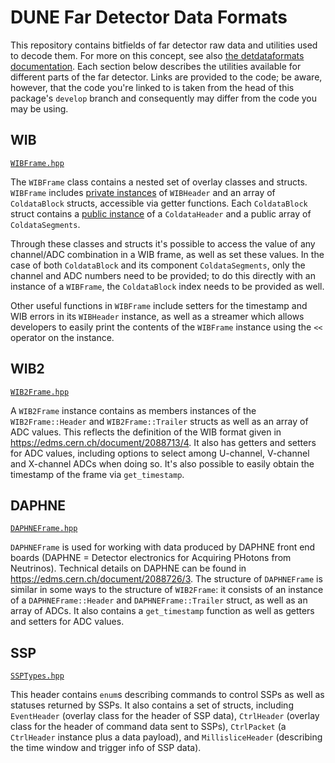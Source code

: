 # DUNE Far Detector Data Formats

This repository contains bitfields of far detector raw data and utilities used to decode them. For more on this concept, see also [the detdataformats documentation](https://dune-daq-sw.readthedocs.io/en/latest/packages/detdataformats/). Each section below describes the utilities available for different parts of the far detector. Links are provided to the code; be aware, however, that the code you're linked to is taken from the head of this package's `develop` branch and consequently may differ from the code you may be using. 

## WIB
[`WIBFrame.hpp`](https://github.com/DUNE-DAQ/fddetdataformats/blob/develop/include/fddetdataformats/WIBFrame.hpp)

The `WIBFrame` class contains a nested set of overlay classes and structs. `WIBFrame` includes [private instances](https://dune-daq-sw.readthedocs.io/en/latest/packages/styleguide/#58-access-control) of `WIBHeader` and an array of `ColdataBlock` structs, accessible via getter functions. Each `ColdataBlock` struct contains a [public instance](https://dune-daq-sw.readthedocs.io/en/latest/packages/styleguide/#58-access-control) of a `ColdataHeader` and a public array of `ColdataSegments`. 

Through these classes and structs it's possible to access the value of any channel/ADC combination in a WIB frame, as well as set these values. In the case of both `ColdataBlock` and its component `ColdataSegments`, only the channel and ADC numbers need to be provided; to do this directly with an instance of a `WIBFrame`, the `ColdataBlock` index needs to be provided as well. 

Other useful functions in `WIBFrame` include setters for the timestamp and WIB errors in its `WIBHeader` instance, as well as a streamer which allows developers to easily print the contents of the `WIBFrame` instance using the `<<` operator on the instance. 

## WIB2
[`WIB2Frame.hpp`](https://github.com/DUNE-DAQ/fddetdataformats/blob/develop/include/fddetdataformats/WIB2Frame.hpp)

A `WIB2Frame` instance contains as members instances of the `WIB2Frame::Header` and `WIB2Frame::Trailer` structs as well as an array of ADC values. This reflects the definition of the WIB format given in https://edms.cern.ch/document/2088713/4. It also has getters and setters for ADC values, including options to select among U-channel, V-channel and X-channel ADCs when doing so. It's also possible to easily obtain the timestamp of the frame via `get_timestamp`. 

## DAPHNE
[`DAPHNEFrame.hpp`](https://github.com/DUNE-DAQ/fddetdataformats/blob/develop/include/fddetdataformats/DAPHNEFrame.hpp)

`DAPHNEFrame` is used for working with data produced by DAPHNE front end boards (DAPHNE = Detector electronics for Acquiring PHotons from Neutrinos). Technical details on DAPHNE can be found in https://edms.cern.ch/document/2088726/3. The structure of `DAPHNEFrame` is similar in some ways to the structure of `WIB2Frame`: it consists of an instance of a `DAPHNEFrame::Header` and `DAPHNEFrame::Trailer` struct, as well as an array of ADCs. It also contains a `get_timestamp` function as well as getters and setters for ADC values. 

## SSP
[`SSPTypes.hpp`](https://github.com/DUNE-DAQ/fddetdataformats/blob/develop/include/fddetdataformats/SSPTypes.hpp)

This header contains `enum`s describing commands to control SSPs as well as statuses returned by SSPs. It also contains a set of structs, including `EventHeader` (overlay class for the header of SSP data), `CtrlHeader` (overlay class for the header of command data sent to SSPs), `CtrlPacket` (a `CtrlHeader` instance plus a data payload), and `MillisliceHeader` (describing the time window and trigger info of SSP data). 

